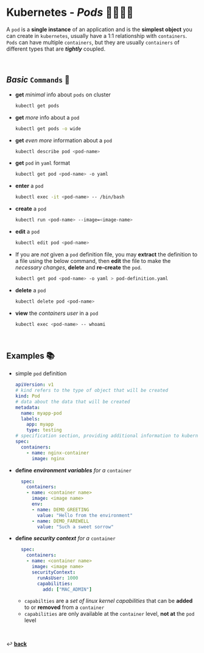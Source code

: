 # **Kubernetes** - ***Pods*** 🐋🐳🐋🐳

A `pod` is a **single instance** of an application and is the **simplest object** you can create in `kubernetes`, usually have a 1:1 relationship with `containers`. `Pods` can have multiple `containers`, but they are usually `containers` of different types that are ***tightly*** coupled.

<br>

## ***Basic*** `Commands` 📝

- **get** *minimal* info about `pods` on cluster

  ```bash
  kubectl get pods
  ```

- **get** *more* info about a `pod`

  ```bash
  kubectl get pods -o wide
  ```

- **get** *even more* information about a `pod`

  ```bash
  kubectl describe pod <pod-name>
  ```

- **get** `pod` in `yaml` format

  ```bash
  kubectl get pod <pod-name> -o yaml
  ```

- **enter** a `pod`

    ```bash
    kubectl exec -it <pod-name> -- /bin/bash
    ```

- **create** a `pod`
  
  ```bash
  kubectl run <pod-name> --image=<image-name>
  ```

- **edit** a `pod`

  ```bash
  kubectl edit pod <pod-name>
  ```

- If you are *not* given a `pod` definition file, you may **extract** the definition to a file using the below command, then **edit** the file to make the *necessary changes*, **delete** and **re-create** the `pod`.

  ```bash
  kubectl get pod <pod-name> -o yaml > pod-definition.yaml
  ```

- **delete** a `pod`

  ```bash
  kubectl delete pod <pod-name>
  ```

- **view** the *containers user* in a `pod`

    ```bash
    kubectl exec <pod-name> -- whoami
    ```

<br>

## **Examples** 📚


* simple `pod` definition

  ```yaml
  apiVersion: v1
  # kind refers to the type of object that will be created
  kind: Pod
  # data about the data that will be created
  metadata:
    name: myapp-pod
    labels:
      app: myapp
      type: testing
  # specification section, providing additional information to kubernetes about the object
  spec:
    containers:
      - name: nginx-container
        image: nginx
  ```




- **define** ***environment variables*** *for a* `container`

  ```yaml
    spec:
      containers:
      - name: <container name>
        image: <image name>
        env:
        - name: DEMO_GREETING
          value: "Hello from the environment"
        - name: DEMO_FAREWELL
          value: "Such a sweet sorrow"
  ```

- **define** ***security context*** *for a* `container`

  ```yaml
    spec:
      containers:
      - name: <container name>
        image: <image name>
        securityContext:
          runAsUser: 1000
          capabilities:
            add: ["MAC_ADMIN"]
  ```

  - `capabilties` are a *set of linux kernel capabilities* that can be **added** to or **removed** from a `container`
  - `capabilities` are only available at the `container` level, **not at** the `pod` level

<br>

↩️ [**back**](../)
